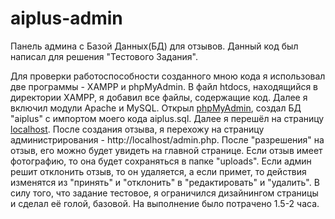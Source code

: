 # aiplus-admin
Панель админа с Базой Данных(БД) для отзывов.
Данный код был написал для решения "Тестового Задания".

Для проверки работоспособности созданного мною кода я использовал две программы - XAMPP и phpMyAdmin.
В файл htdocs,  находящийся в директории XAMPP, я добавил все файлы, содержащие код. Далее я включил модули Apache и MySQL. Открыл [phpMyAdmin](http://localhost/phpmyadmin/), создал БД "aiplus" с импортом моего кода aiplus.sql. Далее я перешёл на страницу [localhost](http://localhost/index.php). После создания отзыва, я перехожу на страницу администрирования - http://localhost/admin.php. После "разрешения" на отзыв, его можно будет увидеть на главной странице. Если отзыв имеет фотографию, то она будет сохраняться в папке "uploads". Если админ решит отклонить отзыв, то он удаляется, а если примет, то действия изменятся из "принять" и "отклонить" в "редактировать" и "удалить".
В силу того, что задание тестовое, я ограничился дизайнингом страницы и сделал её голой, базовой.
На выполнение было потрачено 1.5-2 часа.
